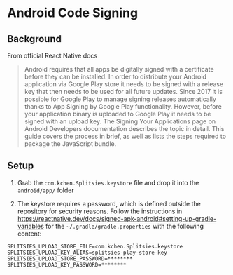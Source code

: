 # Android Code Signing

## Background
From official React Native docs
> Android requires that all apps be digitally signed with a certificate before they can be installed. In order to distribute your Android application via Google Play store it needs to be signed with a release key that then needs to be used for all future updates. Since 2017 it is possible for Google Play to manage signing releases automatically thanks to App Signing by Google Play functionality. However, before your application binary is uploaded to Google Play it needs to be signed with an upload key. The Signing Your Applications page on Android Developers documentation describes the topic in detail. This guide covers the process in brief, as well as lists the steps required to package the JavaScript bundle.


## Setup

1. Grab the `com.kchen.Splitsies.keystore` file and drop it into the `android/app/` folder


2. The keystore requires a password, which is defined outside the repository for security reasons. Follow the instructions in <href>https://reactnative.dev/docs/signed-apk-android#setting-up-gradle-variables</href> for the `~/.gradle/gradle.properties` with the following content:
```
SPLITSIES_UPLOAD_STORE_FILE=com.kchen.Splitsies.keystore
SPLITSIES_UPLOAD_KEY_ALIAS=splitsies-play-store-key
SPLITSIES_UPLOAD_STORE_PASSWORD=********
SPLITSIES_UPLOAD_KEY_PASSWORD=********
```